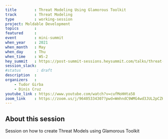 ```yaml
---
title        : Threat Modeling Using Glamorous Toolkit
track        : Threat Modeling
type         : working-session
project: Moldable Development
topics       :
featured     :
event        : mini-summit
when_year    : 2021
when_month   : May
when_day     : Thu
when_time    : WS-2
hey_summit   : https://post-summit-sessions.heysummit.com/talks/threat-modeling-using-glamorous-toolkit/
session_slack:
#status       : draft
description  :
organizers   :
    - Tudor Girba
    - Dinis Cruz
youtube_link : https://www.youtube.com/watch?v=cufMoHHta58
zoom_link    : https://zoom.us/j/96405334307?pwd=WmhndC9WMG4wd3JUL2pCZHVCMXN2QT09
---
```


## About this session

Session on how to create Threat Models using Glamorous Toolkit
